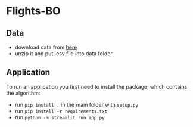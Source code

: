 # Flights-BO

## Data

* download data from [here](https://www.kaggle.com/datasets/usdot/flight-delays?select=flights.csv)
* unzip it and put .csv file into data folder.

## Application

To run an application you first need to install the package, which contains the algorithm:

* run `pip install .` in the main folder with `setup.py`
* run `pip install -r requirements.txt`
* run `python -m streamlit run app.py`
